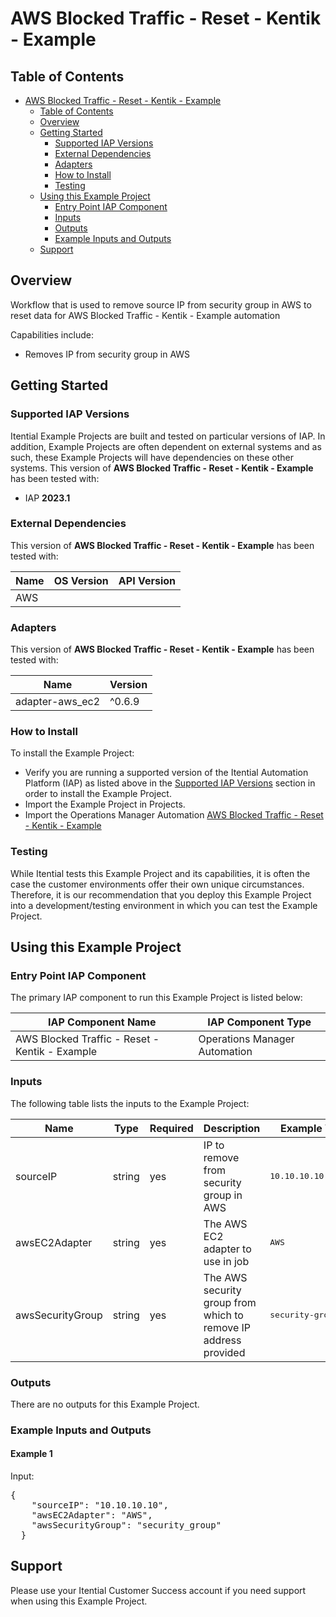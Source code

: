 # AWS Blocked Traffic - Reset - Kentik - Example

## Table of Contents

- [AWS Blocked Traffic - Reset - Kentik - Example](#aws-blocked-traffic---reset---kentik---example)
  - [Table of Contents](#table-of-contents)
  - [Overview](#overview)
  - [Getting Started](#getting-started)
    - [Supported IAP Versions](#supported-iap-versions)
    - [External Dependencies](#external-dependencies)
    - [Adapters](#adapters)
    - [How to Install](#how-to-install)
    - [Testing](#testing)
  - [Using this Example Project](#using-this-example-project)
    - [Entry Point IAP Component](#entry-point-iap-component)
    - [Inputs](#inputs)
    - [Outputs](#outputs)
    - [Example Inputs and Outputs](#example-inputs-and-outputs)
  - [Support](#support)

## Overview

Workflow that is used to remove source IP from security group in AWS to reset data for AWS Blocked Traffic - Kentik - Example automation

Capabilities include:
- Removes IP from security group in AWS


## Getting Started

### Supported IAP Versions

Itential Example Projects are built and tested on particular versions of IAP. In addition, Example Projects are often dependent on external systems and as such, these Example Projects will have dependencies on these other systems. This version of **AWS Blocked Traffic - Reset - Kentik - Example** has been tested with:


- IAP **2023.1**



### External Dependencies

This version of **AWS Blocked Traffic - Reset - Kentik - Example** has been tested with:

<table>
  <thead>
    <tr>
      <th>Name</th>
      <th>OS Version</th>
      <th>API Version</th>
    </tr>
  </thead>
  <tbody>
    <tr>
      <td>AWS</td>
      <td></td>
      <td></td>
    </tr>
  </tbody>
</table>




### Adapters

This version of **AWS Blocked Traffic - Reset - Kentik - Example** has been tested with:

<table>
  <thead>
    <tr>
      <th>Name</th>
      <th>Version</th>
    </tr>
  </thead>
  <tbody>
    <tr>
      <td>adapter-aws_ec2</td>
      <td>^0.6.9</td>
    </tr>
  </tbody>
</table>



### How to Install

To install the Example Project:

- Verify you are running a supported version of the Itential Automation Platform (IAP) as listed above in the [Supported IAP Versions](#supported-iap-versions) section in order to install the Example Project.
- Import the Example Project in Projects. 
- Import the Operations Manager Automation [AWS Blocked Traffic - Reset - Kentik - Example](https://gitlab.com/itentialopensource/pre-built-automations/kentik-rest-example/-/blob/master/bundles/automations/AWS%20Blocked%20Traffic%20-%20Reset%20-%20Kentik%20-%20Example.json)

### Testing

While Itential tests this Example Project and its capabilities, it is often the case the customer environments offer their own unique circumstances. Therefore, it is our recommendation that you deploy this Example Project into a development/testing environment in which you can test the Example Project.

## Using this Example Project

### Entry Point IAP Component

The primary IAP component to run this Example Project is listed below:

<table>
  <thead>
    <tr>
      <th>IAP Component Name</th>
      <th>IAP Component Type</th>
    </tr>
  </thead>
  <tbody>
      <td>AWS Blocked Traffic - Reset - Kentik - Example</td>
      <td>Operations Manager Automation</td>
    </tr>
  </tbody>
</table>

### Inputs

The following table lists the inputs to the Example Project:

<table>
  <thead>
    <tr>
      <th>Name</th>
      <th>Type</th>
      <th>Required</th>
      <th>Description</th>
      <th>Example Value</th>
    </tr>
  </thead>
  <tbody>
    <tr>
      <td>sourceIP</td>
      <td>string</td>
      <td>yes</td>
      <td>IP to remove from security group in AWS</td>
      <td><pre lang="json">10.10.10.10</pre></td>
    </tr>    <tr>
      <td>awsEC2Adapter</td>
      <td>string</td>
      <td>yes</td>
      <td>The AWS EC2 adapter to use in job</td>
      <td><pre lang="json">AWS</pre></td>
    </tr>    <tr>
      <td>awsSecurityGroup</td>
      <td>string</td>
      <td>yes</td>
      <td>The AWS security group from which to remove IP address provided</td>
      <td><pre lang="json">security-group-east</pre></td>
    </tr>
  </tbody>
</table>

  


### Outputs

There are no outputs for this Example Project.



### Example Inputs and Outputs

  
#### Example 1

    
Input:
<pre>{
    "sourceIP": "10.10.10.10",
    "awsEC2Adapter": "AWS",
    "awsSecurityGroup": "security_group"
  } </pre>

    
    
  


## Support

Please use your Itential Customer Success account if you need support when using this Example Project.